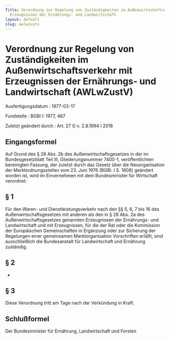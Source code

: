 ```yaml
---
Title: Verordnung zur Regelung von Zuständigkeiten im Außenwirtschaftsverkehr mit
  Erzeugnissen der Ernährungs- und Landwirtschaft
layout: default
slug: awlwzustv
---
```


# Verordnung zur Regelung von Zuständigkeiten im Außenwirtschaftsverkehr mit Erzeugnissen der Ernährungs- und Landwirtschaft (AWLwZustV)

Ausfertigungsdatum
:   1977-03-17

Fundstelle
:   BGBl I: 1977, 467

Zuletzt geändert durch
:   Art. 27 G v. 2.8.1994 I 2018


## Eingangsformel

Auf Grund des § 28 Abs. 2b des Außenwirtschaftsgesetzes in der im
Bundesgesetzblatt Teil III, Gliederungsnummer 7400-1, veröffentlichten
bereinigten Fassung, der zuletzt durch das Gesetz über die
Neuorganisation der Marktordnungsstellen vom 23. Juni 1976 (BGBl. I S.
1608) geändert worden ist, wird im Einvernehmen mit dem Bundesminister
für Wirtschaft verordnet:


## § 1

Für den Waren- und Dienstleistungsverkehr nach den §§ 5, 6, 7 bis 16
des Außenwirtschaftsgesetzes mit anderen als den in § 28 Abs. 2a des
Außenwirtschaftsgesetzes genannten Erzeugnissen der Ernährungs- und
Landwirtschaft und mit Erzeugnissen, für die der Rat oder die
Kommission der Europäischen Gemeinschaften in Ergänzung oder zur
Sicherung der Regelungen einer gemeinsamen Marktorganisation
Vorschriften erläßt, sind ausschließlich die Bundesanstalt für
Landwirtschaft und Ernährung zuständig.


## § 2

-


## § 3

Diese Verordnung tritt am Tage nach der Verkündung in Kraft.


## Schlußformel

Der Bundesminister für Ernährung, Landwirtschaft und Forsten

